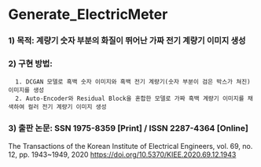 # Generate_ElectricMeter

### 1) 목적: 계량기 숫자 부분의 화질이 뛰어난 가짜 전기 계량기 이미지 생성
### 2) 구현 방법: 
      1. DCGAN 모델로 흑백 숫자 이미지와 흑백 전기 계량기(숫자 부분이 검은 박스가 쳐진) 이미지를 생성
      2. Auto-Encoder와 Residual Block을 혼합한 모델로 가짜 흑백 계량기 이미지를 채색하여 컬러 전기 계량기 이미지 생성
       
### 3) 출판 논문: SSN 1975-8359 [Print] / ISSN 2287-4364 [Online]
The Transactions of the Korean Institute of Electrical Engineers, vol. 69, no. 12, pp. 1943~1949, 2020 https://doi.org/10.5370/KIEE.2020.69.12.1943
